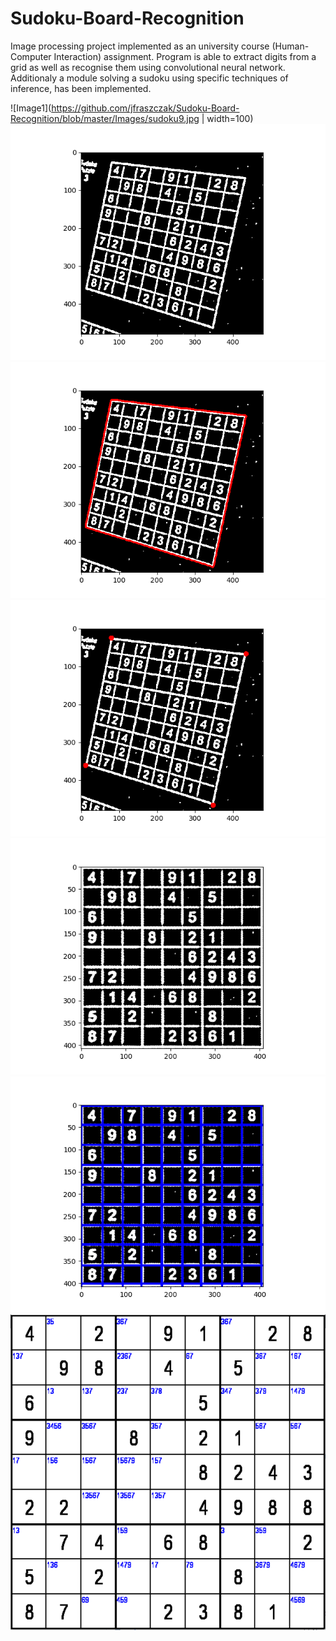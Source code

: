 # Sudoku-Board-Recognition

Image processing project implemented as an university course (Human-Computer Interaction) assignment.
Program is able to extract digits from a grid as well as recognise them using convolutional neural network.
Additionaly a module solving a sudoku using specific techniques of inference, has been implemented.

![Image1](https://github.com/jfraszczak/Sudoku-Board-Recognition/blob/master/Images/sudoku9.jpg | width=100)
![Image2](https://github.com/jfraszczak/Sudoku-Board-Recognition/blob/master/Images/Figure_1.png)
![Image3](https://github.com/jfraszczak/Sudoku-Board-Recognition/blob/master/Images/Figure_2.png)
![Image4](https://github.com/jfraszczak/Sudoku-Board-Recognition/blob/master/Images/Figure_3.png)
![Image5](https://github.com/jfraszczak/Sudoku-Board-Recognition/blob/master/Images/Figure_4.png)
![Image6](https://github.com/jfraszczak/Sudoku-Board-Recognition/blob/master/Images/Figure_5.png)
![Image7](https://github.com/jfraszczak/Sudoku-Board-Recognition/blob/master/Images/Przechwytywanie.PNG)
